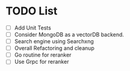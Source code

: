 # TODO List

- [ ] Add Unit Tests
- [ ] Consider MongoDB as a vectorDB backend.
- [ ] Search engine using Searchxng
- [ ] Overall Refactoring and cleanup
- [ ] Go routine for reranker
- [ ] Use Grpc for reranker
